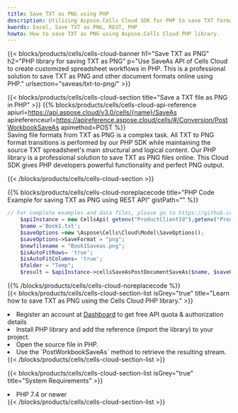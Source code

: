 ```yaml
---
title: Save TXT as PNG using PHP 
description: Utilizing Aspose.Cells Cloud SDK for PHP to save TXT format file as PNG format file. 
kwords: Excel, Save TXT as PNG, REST, PHP
howto: How to save TXT as PNG using Aspose.Cells Cloud PHP library.
---
```



{{< blocks/products/cells/cells-cloud-banner h1="Save TXT as PNG" h2="PHP library for saving TXT as PNG" p="Use SaveAs API of Cells Cloud to create customized spreadsheet workflows in PHP. This is a professional solution to save TXT as PNG and other document formats online using PHP." urlsection="saveas/txt-to-png/" >}}

{{< blocks/products/cells/cells-cloud-section  title="Save a TXT file as PNG in PHP" >}}
{{% blocks/products/cells/cells-cloud-api-reference  apiurl=https://api.aspose.cloud/v3.0/cells/{name}/SaveAs  apireferenceurl=https://apireference.aspose.cloud/cells/#/Conversion/PostWorkbookSaveAs  apimethod=POST %}}
<br/>
Saving file formats from TXT as PNG is a complex task. All TXT to PNG format transitions is performed by our PHP SDK while maintaining the source TXT spreadsheet's main structural and logical content. Our PHP library is a professional solution to save TXT as PNG files online. This Cloud SDK gives PHP developers powerful functionality and perfect PNG output.

{{< /blocks/products/cells/cells-cloud-section >}}

{{% blocks/products/cells/cells-cloud-noreplacecode title="PHP Code Example for saving TXT as PNG using REST API" gistPath="" %}}
  
```php
// For complete examples and data files, please go to https://github.com/aspose-cells-cloud/aspose-cells-cloud-php/
    $apiInstance = new CellsApi( getenv("ProductClientId"),getenv("ProductClientSecret") );
    $name ='Book1.txt';
    $saveOptions =new \Aspose\Cells\Cloud\Model\SaveOptions();
    $saveOptions->SaveFormat = "png";
    $newfilename = "Book1Saveas.png";
    $isAutoFitRows= 'true';
    $isAutoFitColumns= 'true';
    $folder = "Temp";
    $result = $apiInstance->cellsSaveAsPostDocumentSaveAs($name, $saveOptions, $newfilename,$isAutoFitRows, $isAutoFitColumns, $folder);
```
  
{{% /blocks/products/cells/cells-cloud-noreplacecode  %}}
<br/>
{{< blocks/products/cells/cells-cloud-section-list isGrey="true"  title="Learn how to save TXT as PNG using the Cells Cloud PHP library." >}}
<li>Register an account at <a href="https://dashboard.aspose.cloud/">Dashboard</a> to get free API quota & authorization details</li>
<li>Install PHP library and add the reference (import the library) to your project.</li>
<li>Open the source file in PHP.</li>
<li>Use the `PostWorkbookSaveAs` method to retrieve the resulting stream.</li>
{{< /blocks/products/cells/cells-cloud-section-list >}}

{{< blocks/products/cells/cells-cloud-section-list isGrey="true"  title="System Requirements" >}}
<li>PHP 7.4 or newer</li>
{{< /blocks/products/cells/cells-cloud-section-list >}}
